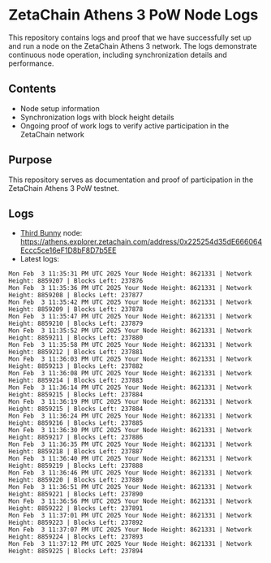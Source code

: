 # ZetaChain Athens 3 PoW Node Logs
This repository contains logs and proof that we have successfully set up and run a node on the ZetaChain Athens 3 network. The logs demonstrate continuous node operation, including synchronization details and performance.

## Contents
- Node setup information
- Synchronization logs with block height details
- Ongoing proof of work logs to verify active participation in the ZetaChain network

## Purpose
This repository serves as documentation and proof of participation in the ZetaChain Athens 3 PoW testnet.

## Logs

- [Third Bunny](https://thirdbunny.xyz/) node: https://athens.explorer.zetachain.com/address/0x225254d35dE666064Eccc5ce16eF1D8bF8D7b5EE
- Latest logs:
```
Mon Feb  3 11:35:31 PM UTC 2025 Your Node Height: 8621331 | Network Height: 8859207 | Blocks Left: 237876
Mon Feb  3 11:35:36 PM UTC 2025 Your Node Height: 8621331 | Network Height: 8859208 | Blocks Left: 237877
Mon Feb  3 11:35:42 PM UTC 2025 Your Node Height: 8621331 | Network Height: 8859209 | Blocks Left: 237878
Mon Feb  3 11:35:47 PM UTC 2025 Your Node Height: 8621331 | Network Height: 8859210 | Blocks Left: 237879
Mon Feb  3 11:35:52 PM UTC 2025 Your Node Height: 8621331 | Network Height: 8859211 | Blocks Left: 237880
Mon Feb  3 11:35:58 PM UTC 2025 Your Node Height: 8621331 | Network Height: 8859212 | Blocks Left: 237881
Mon Feb  3 11:36:03 PM UTC 2025 Your Node Height: 8621331 | Network Height: 8859213 | Blocks Left: 237882
Mon Feb  3 11:36:08 PM UTC 2025 Your Node Height: 8621331 | Network Height: 8859214 | Blocks Left: 237883
Mon Feb  3 11:36:14 PM UTC 2025 Your Node Height: 8621331 | Network Height: 8859215 | Blocks Left: 237884
Mon Feb  3 11:36:19 PM UTC 2025 Your Node Height: 8621331 | Network Height: 8859215 | Blocks Left: 237884
Mon Feb  3 11:36:24 PM UTC 2025 Your Node Height: 8621331 | Network Height: 8859216 | Blocks Left: 237885
Mon Feb  3 11:36:30 PM UTC 2025 Your Node Height: 8621331 | Network Height: 8859217 | Blocks Left: 237886
Mon Feb  3 11:36:35 PM UTC 2025 Your Node Height: 8621331 | Network Height: 8859218 | Blocks Left: 237887
Mon Feb  3 11:36:40 PM UTC 2025 Your Node Height: 8621331 | Network Height: 8859219 | Blocks Left: 237888
Mon Feb  3 11:36:46 PM UTC 2025 Your Node Height: 8621331 | Network Height: 8859220 | Blocks Left: 237889
Mon Feb  3 11:36:51 PM UTC 2025 Your Node Height: 8621331 | Network Height: 8859221 | Blocks Left: 237890
Mon Feb  3 11:36:56 PM UTC 2025 Your Node Height: 8621331 | Network Height: 8859222 | Blocks Left: 237891
Mon Feb  3 11:37:01 PM UTC 2025 Your Node Height: 8621331 | Network Height: 8859223 | Blocks Left: 237892
Mon Feb  3 11:37:07 PM UTC 2025 Your Node Height: 8621331 | Network Height: 8859224 | Blocks Left: 237893
Mon Feb  3 11:37:12 PM UTC 2025 Your Node Height: 8621331 | Network Height: 8859225 | Blocks Left: 237894
```
